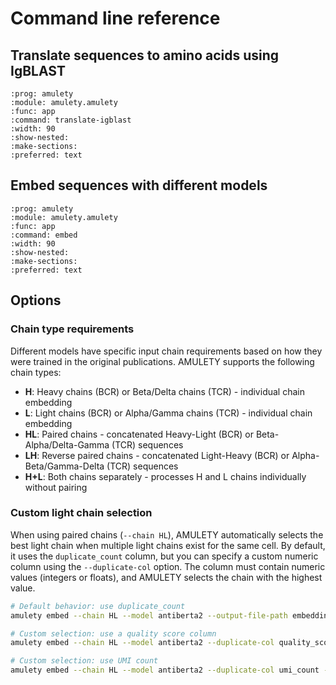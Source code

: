 # Command line reference

## Translate sequences to amino acids using IgBLAST

```{click}
:prog: amulety
:module: amulety.amulety
:func: app
:command: translate-igblast
:width: 90
:show-nested:
:make-sections:
:preferred: text
```

## Embed sequences with different models

```{click}
:prog: amulety
:module: amulety.amulety
:func: app
:command: embed
:width: 90
:show-nested:
:make-sections:
:preferred: text
```

## Options

### Chain type requirements

Different models have specific input chain requirements based on how they were trained in the original publications. AMULETY supports the following chain types:

- **H**: Heavy chains (BCR) or Beta/Delta chains (TCR) - individual chain embedding
- **L**: Light chains (BCR) or Alpha/Gamma chains (TCR) - individual chain embedding
- **HL**: Paired chains - concatenated Heavy-Light (BCR) or Beta-Alpha/Delta-Gamma (TCR) sequences
- **LH**: Reverse paired chains - concatenated Light-Heavy (BCR) or Alpha-Beta/Gamma-Delta (TCR) sequences
- **H+L**: Both chains separately - processes H and L chains individually without pairing

### Custom light chain selection

When using paired chains (`--chain HL`), AMULETY automatically selects the best light chain when multiple light chains exist for the same cell. By default, it uses the `duplicate_count` column, but you can specify a custom numeric column using the `--duplicate-col` option. The column must contain numeric values (integers or floats), and AMULETY selects the chain with the highest value.

```bash
# Default behavior: use duplicate_count
amulety embed --chain HL --model antiberta2 --output-file-path embeddings.pt input.tsv

# Custom selection: use a quality score column
amulety embed --chain HL --model antiberta2 --duplicate-col quality_score --output-file-path embeddings.pt input.tsv

# Custom selection: use UMI count
amulety embed --chain HL --model antiberta2 --duplicate-col umi_count --output-file-path embeddings.pt input.tsv
```
